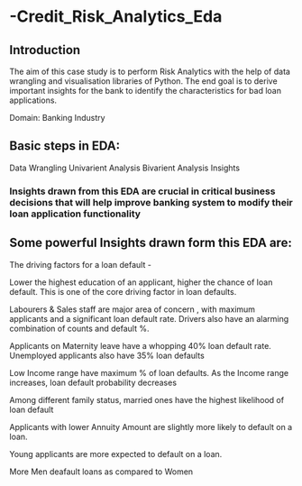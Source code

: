 # -Credit_Risk_Analytics_Eda
## Introduction
The aim of this case study is to perform Risk Analytics with the help of data wrangling and visualisation libraries of Python. The end goal is to derive important insights for the bank to identify the characteristics for bad loan applications.

Domain: Banking Industry

## Basic steps in EDA:
Data Wrangling
Univarient Analysis
Bivarient Analysis
Insights
### Insights drawn from this EDA are crucial in critical business decisions that will help improve banking system to modify their loan application functionality
## Some powerful Insights drawn form this EDA are:
The driving factors for a loan default -

Lower the highest education of an applicant, higher the chance of loan default. This is one of the core driving factor in loan defaults.

Labourers & Sales staff are major area of concern , with maximum applicants and a significant loan default rate. Drivers also have an alarming combination of counts and default %.

Applicants on Maternity leave have a whopping 40% loan default rate. Unemployed applicants also have 35% loan defaults

Low Income range have maximum % of loan defaults. As the Income range increases, loan default probability decreases

Among different family status, married ones have the highest likelihood of loan default

Applicants with lower Annuity Amount are slightly more likely to default on a loan.

Young applicants are more expected to default on a loan.

More Men deafault loans as compared to Women
